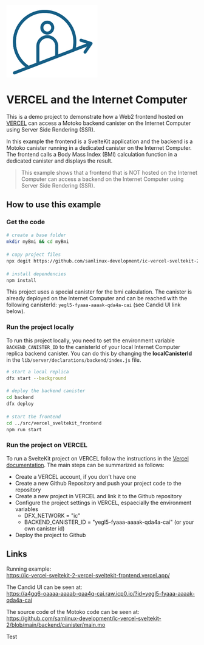 <p align="left" >
  <img width="240"  src="src/vercel_sveltekit_frontend/static/icAcademy.png">
</p>

# VERCEL and the Internet Computer


This is a demo project to demonstrate how a Web2 frontend hosted on [VERCEL](https://vercel.com) can access a Motoko backend canister on the Internet Computer using Server Side Rendering (SSR).

In this example the frontend is a SvelteKit application and the backend is a Motoko canister running in a dedicated canister on the Internet Computer. The frontend calls a Body Mass Index (BMI) calculation function in a dedicated canister and displays the result.

>This example shows that a frontend that is NOT hosted on the Internet Computer can access a backend on the Internet Computer using Server Side Rendering (SSR).

## How to use this example

### Get the code
```bash
# create a base folder
mkdir myBmi && cd myBmi

# copy project files
npx degit https://github.com/samlinux-development/ic-vercel-sveltekit-2

# install dependencies
npm install
```

This project uses a special canister for the bmi calculation. The canister is already deployed on the Internet Computer and can be reached with the following canisterId: `yegl5-fyaaa-aaaak-qda4a-cai` (see Candid UI link below).

### Run the project locally
To run this project locally, you need to set the environment variable `BACKEND_CANISTER_ID` to the canisterId of your local Internet Computer replica backend canister. You can do this by changing the **localCanisterId** in the `lib/server/declarations/backend/index.js` file.

```bash
# start a local replica
dfx start --background

# deploy the backend canister
cd backend
dfx deploy

# start the frontend
cd ../src/vercel_sveltekit_frontend
npm run start
``` 

### Run the project on VERCEL
To run a SvelteKit project on VERCEL follow the instructions in the [Vercel documentation](https://vercel.com/docs/frameworks/sveltekit). The main steps can be summarized as follows:

- Create a VERCEL account, if you don't have one
- Create a new Github Repository and push your project code to the repository
- Create a new project in VERCEL and link it to the Github repository
- Configure the project settings in VERCEL, espaecially the environment variables
  - DFX_NETWORK = "ic"
  - BACKEND_CANISTER_ID = "yegl5-fyaaa-aaaak-qda4a-cai" (or your own canister id)
- Deploy the project to Github


## Links

Running example:  
https://ic-vercel-sveltekit-2-vercel-sveltekit-frontend.vercel.app/

The Candid UI can be seen at:  
https://a4gq6-oaaaa-aaaab-qaa4q-cai.raw.icp0.io/?id=yegl5-fyaaa-aaaak-qda4a-cai

The source code of the Motoko code can be seen at:   
https://github.com/samlinux-development/ic-vercel-sveltekit-2/blob/main/backend/canister/main.mo

Test

